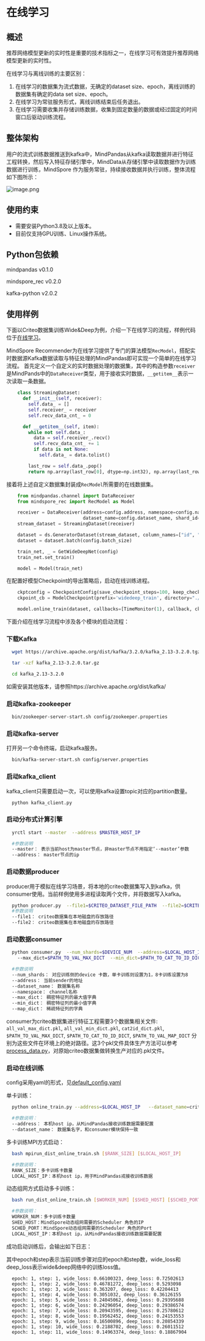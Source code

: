 # 在线学习

## 概述

推荐网络模型更新的实时性是重要的技术指标之一，在线学习可有效提升推荐网络模型更新的实时性。

在线学习与离线训练的主要区别：

1. 在线学习的数据集为流式数据，无确定的dataset size、epoch，离线训练的数据集有确定的data set size、epoch。
2. 在线学习为常驻服务形式，离线训练结束后任务退出。
3. 在线学习需要收集并存储训练数据，收集到固定数量的数据或经过固定的时间窗口后驱动训练流程。

## 整体架构

用户的流式训练数据推送到kafka中，MindPandas从kafka读取数据并进行特征工程转换，然后写入特征存储引擎中，MindData从存储引擎中读取数据作为训练数据进行训练，MindSpore 作为服务常驻，持续接收数据并执行训练，整体流程如下图所示：

![image.png](https://mindspore-website.obs.cn-north-4.myhuaweicloud.com/website-images/master/docs/recommender/docs/source_zh_cn/images/online_training.png)

## 使用约束

- 需要安装Python3.8及以上版本。
- 目前仅支持GPU训练、Linux操作系统。

## Python包依赖

mindpandas  v0.1.0

mindspore_rec  v0.2.0

kafka-python v2.0.2

## 使用样例

下面以Criteo数据集训练Wide&Deep为例，介绍一下在线学习的流程，样例代码位于[在线学习](https://gitee.com/mindspore/recommender/tree/master/examples/online_learning)。

MindSpore Recommender为在线学习提供了专门的算法模型`RecModel`，搭配实时数据源Kafka数据读取与特征处理的MindPandas即可实现一个简单的在线学习流程。
首先定义一个自定义的实时数据处理的数据集，其中的构造参数`receiver`是MindPands中的`DataReceiver`类型，用于接收实时数据，`__getitem__`表示一次读取一条数据。

```python
    class StreamingDataset:
      def __init__(self, receiver):
        self.data_ = []
        self.receiver_ = receiver
        self.recv_data_cnt_ = 0

      def __getitem__(self, item):
        while not self.data_:
          data = self.receiver_.recv()
          self.recv_data_cnt_ += 1
          if data is not None:
            self.data_ = data.tolist()

        last_row = self.data_.pop()
        return np.array(last_row[0], dtype=np.int32), np.array(last_row[1], dtype=np.float32), np.array(last_row[2], dtype=np.float32)
```

接着将上述自定义数据集封装成`RecModel`所需要的在线数据集。

```python
    from mindpandas.channel import DataReceiver
    from mindspore_rec import RecModel as Model

    receiver = DataReceiver(address=config.address, namespace=config.namespace,
                            dataset_name=config.dataset_name, shard_id=0)
    stream_dataset = StreamingDataset(receiver)

    dataset = ds.GeneratorDataset(stream_dataset, column_names=["id", "weight", "label"])
    dataset = dataset.batch(config.batch_size)

    train_net, _ = GetWideDeepNet(config)
    train_net.set_train()

    model = Model(train_net)
```

在配置好模型Checkpoint的导出策略后，启动在线训练进程。

```python
    ckptconfig = CheckpointConfig(save_checkpoint_steps=100, keep_checkpoint_max=5)
    ckpoint_cb = ModelCheckpoint(prefix='widedeep_train', directory="./ckpt", config=ckptconfig)

    model.online_train(dataset, callbacks=[TimeMonitor(1), callback, ckpoint_cb], dataset_sink_mode=True)
```

下面介绍在线学习流程中涉及各个模块的启动流程：

### 下载Kafka

```bash
  wget https://archive.apache.org/dist/kafka/3.2.0/kafka_2.13-3.2.0.tgz

  tar -xzf kafka_2.13-3.2.0.tar.gz

  cd kafka_2.13-3.2.0
```

如需安装其他版本，请参照https://archive.apache.org/dist/kafka/

### 启动kafka-zookeeper

```bash
  bin/zookeeper-server-start.sh config/zookeeper.properties
```

### 启动kafka-server

打开另一个命令终端，启动kafka服务。

```bash
  bin/kafka-server-start.sh config/server.properties
```

### 启动kafka_client

kafka_client只需要启动一次，可以使用kafka设置topic对应的partition数量。

```bash
  python kafka_client.py
```

### 启动分布式计算引擎

```bash
  yrctl start --master  --address $MASTER_HOST_IP  

  #参数说明
  --master： 表示当前host为master节点，非master节点不用指定‘--master’参数
  --address： master节点的ip
```

### 启动数据producer

   producer用于模拟在线学习场景，将本地的criteo数据集写入到kafka，供consumer使用。当前样例使用多进程读取两个文件，并将数据写入kafka。

```bash
  python producer.py  --file1=$CRITEO_DATASET_FILE_PATH  --file2=$CRITEO_DATASET_FILE_PATH
  #参数说明
  --file1： criteo数据集在本地磁盘的存放路径
  --file2： criteo数据集在本地磁盘的存放路径
```

### 启动数据consumer

```bash
  python consumer.py  --num_shards=$DEVICE_NUM  --address=$LOCAL_HOST_IP  --dataset_name=$DATASET_NAME
    --max_dict=$PATH_TO_VAL_MAX_DICT  --min_dict=$PATH_TO_CAT_TO_ID_DICT  --map_dict=$PATH_TO_VAL_MAP_DICT

  #参数说明
  --num_shards： 对应训练侧的device 卡数，单卡训练则设置为1，8卡训练设置为8
  --address： 当前sender的地址
  --dataset_name： 数据集名称
  --namespace： channel名称
  --max_dict： 稠密特征列的最大值字典
  --min_dict： 稠密特征列的最小值字典
  --map_dict： 稀疏特征列的字典
```

   consumer为criteo数据集进行特征工程需要3个数据集相关文件: `all_val_max_dict.pkl`, `all_val_min_dict.pkl`, `cat2id_dict.pkl`, `$PATH_TO_VAL_MAX_DICT`, `$PATH_TO_CAT_TO_ID_DICT`, `$PATH_TO_VAL_MAP_DICT` 分别为这些文件在环境上的绝对路径。这3个pkl文件具体生产方法可以参考[process_data.py](https://gitee.com/mindspore/recommender/blob/master/datasets/criteo_1tb/process_data.py)，对原始criteo数据集做转换生产对应的.pkl文件。

### 启动在线训练

   config采用yaml的形式，见[default_config.yaml](https://gitee.com/mindspore/recommender/blob/master/examples/online_learning/default_config.yaml)

   单卡训练：

```bash
  python online_train.py --address=$LOCAL_HOST_IP   --dataset_name=criteo

  #参数说明：
  --address： 本机host ip，从MindPandas接收训练数据需要配置
  --dataset_name： 数据集名字，和consumer模块保持一致
```

   多卡训练MPI方式启动：

```bash
  bash mpirun_dist_online_train.sh [$RANK_SIZE] [$LOCAL_HOST_IP]

  #参数说明：
  RANK_SIZE：多卡训练卡数量
  LOCAL_HOST_IP：本机host ip，用于MindPandas戎接收训练数据
```

   动态组网方式启动多卡训练：

```bash
  bash run_dist_online_train.sh [$WORKER_NUM] [$SHED_HOST] [$SCHED_PORT] [$LOCAL_HOST_IP]

  #参数说明：
  WORKER_NUM：多卡训练卡数量
  SHED_HOST：MindSpore动态组网需要的Scheduler 角色的IP
  SCHED_PORT：MindSpore动态组网需要的Scheduler 角色的Port
  LOCAL_HOST_IP：本机host ip，从MindPandas接收训练数据需要配置
```

   成功启动训练后，会输出如下日志：

   其中epoch和step表示当前训练步骤对应的epoch和step数，wide_loss和deep_loss表示wide&deep网络中的训练loss值。

```text
  epoch: 1, step: 1, wide_loss: 0.66100323, deep_loss: 0.72502613
  epoch: 1, step: 2, wide_loss: 0.46781272, deep_loss: 0.5293098
  epoch: 1, step: 3, wide_loss: 0.363207, deep_loss: 0.42204413
  epoch: 1, step: 4, wide_loss: 0.3051032, deep_loss: 0.36126155
  epoch: 1, step: 5, wide_loss: 0.24045062, deep_loss: 0.29395688
  epoch: 1, step: 6, wide_loss: 0.24296054, deep_loss: 0.29386574
  epoch: 1, step: 7, wide_loss: 0.20943595, deep_loss: 0.25780612
  epoch: 1, step: 8, wide_loss: 0.19562452, deep_loss: 0.24153553
  epoch: 1, step: 9, wide_loss: 0.16500896, deep_loss: 0.20854339
  epoch: 1, step: 10, wide_loss: 0.2188702, deep_loss: 0.26011512
  epoch: 1, step: 11, wide_loss: 0.14963374, deep_loss: 0.18867904
```